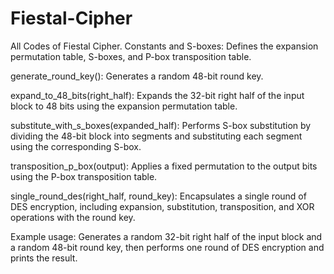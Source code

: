 # Fiestal-Cipher
All Codes of Fiestal Cipher.
Constants and S-boxes: Defines the expansion permutation table, S-boxes, and P-box transposition table.

generate_round_key(): Generates a random 48-bit round key.

expand_to_48_bits(right_half): Expands the 32-bit right half of the input block to 48 bits using the expansion permutation table.

substitute_with_s_boxes(expanded_half): Performs S-box substitution by dividing the 48-bit block into segments and substituting each segment using the corresponding S-box.

transposition_p_box(output): Applies a fixed permutation to the output bits using the P-box transposition table.

single_round_des(right_half, round_key): Encapsulates a single round of DES encryption, including expansion, substitution, transposition, and XOR operations with the round key.

Example usage: Generates a random 32-bit right half of the input block and a random 48-bit round key, then performs one round of DES encryption and prints the result.
